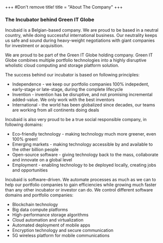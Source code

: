 +++
#Don't remove title!
title = "About The Company"
+++
### The Incubator behind Green IT Globe

Incubaid is a Belgian-based company. We are proud to be based in a neutral country, while doing successful international business. Our neutrality keeps us safe and sound during heavy-weight negotiations with giant companies for investment or acquisition.

We are proud to be part of the Green IT Globe holding company. Green IT Globe combines multiple portfolio technologies into a highly disruptive wholistic cloud computing and storage platform solution.

The success behind our incubator is based on following principles:
-   Independence - we keep our portfolio companies 100% indepedent, early-stage or late-stage, during the complete lifecycle
-   Invention - invention has be disruptive, and not promising incremental added-value. We only work with the best inventors
-   International - the world has been globalized since decades, our teams are working from all continents doing deals

Incubaid is also very proud to be a true social responsible company, in following domains:
-   Eco-friendly technology - making technology much more greener, even 100% green!
-   Emerging markets - making technology accessible by and available to the other billion people
-   Open-source software - giving technology back to the mass, collaborate and innovate on a global level
-   Employment - enabling technology to be deployed locally, creating jobs and opportunities

Incubaid is software-driven. We automate processes as much as we can to help our portfolio companies to gain efficiencies while growing much faster than any other incubator or investor can do. We control different software domains and portfolio companies:
-   Blockchain technology
-   Big data compute platforms
-   High-performance storage algorithms
-   Cloud automation and virtualization
-   Automated deployment of mobile apps
-   Encryption technology and secure communication
-  5G wireless platform for mobile communications
